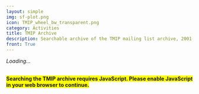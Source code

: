 ```yaml
---
layout: simple
img: sf-plot.png
icon: TMIP_wheel_bw_transparent.png
category: Activities
title: TMIP Archive
description: Searchable archive of the TMIP mailing list archive, 2001-2023.
front: True
---
```


<!-- Vue application gets inserted here -->
<div id="app"><i>Loading...</i></div>

<link rel="stylesheet" crossorigin href="/tmip-archive-assets/index-Ct4StRBI.css" />
<script type="module" crossorigin src="/tmip-archive-assets/index-T3O2YYSh.js"></script>

<!-- <script>
  import { createApp } from 'vue'
  import App from './App.vue'
  createApp(App).mount('#app')
</script> -->

<noscript>
  <br/>
  <p><b style="background-color: yellow">
    Searching the TMIP archive requires JavaScript. Please enable JavaScript in your web browser to continue.
  </b></p>
</noscript>
